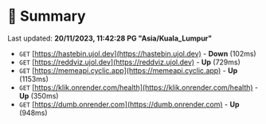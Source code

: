 # 📖 Summary
Last updated: **20/11/2023, 11:42:28 PG "Asia/Kuala_Lumpur"**

- `GET` [https://hastebin.ujol.dev](https://hastebin.ujol.dev) - **Down** (102ms)
- `GET` [https://reddviz.ujol.dev](https://reddviz.ujol.dev) - **Up** (729ms)
- `GET` [https://memeapi.cyclic.app](https://memeapi.cyclic.app) - **Up** (1153ms)
- `GET` [https://klik.onrender.com/health](https://klik.onrender.com/health) - **Up** (350ms)
- `GET` [https://dumb.onrender.com](https://dumb.onrender.com) - **Up** (948ms)

